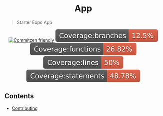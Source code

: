 <h1 align="center">App</h1>

> Starter Expo App

<p align="center">
  <a href="http://commitizen.github.io/cz-cli/">
	  <img src="https://img.shields.io/badge/commitizen-friendly-brightgreen.svg" alt="Commitzen friendly" />
  </a>
  <a>
    <img src="./__badges__/badge-branches.svg" alt="Coverage branches" />
  </a>
  <a>
    <img src="./__badges__/badge-functions.svg" alt="Coverage functions" />
  </a>
  <a>
    <img src="./__badges__/badge-lines.svg" alt="Coverage lines" />
  </a>
  <a>
    <img src="./__badges__/badge-statements.svg" alt="Coverage statements" />
  </a>
</p>

## Contents

- [Contributing](./doc/CONTRIBUTING.md#contributing)